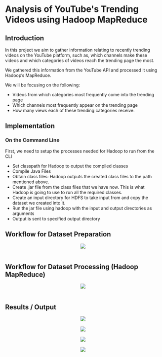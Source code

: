 # Analysis of YouTube's Trending Videos using Hadoop MapReduce

## Introduction
In this project we aim to gather information relating to recently trending videos on the YouTube platform, such as, which channels make these videos and which categories of videos reach the trending page the most.  

We gathered this information from the YouTube API and processed it using Hadoop’s MapReduce.  

We will be focusing on the following:  

- Videos from which categories most frequently come into the trending page
- Which channels most frequently appear on the trending page
- How many views each of these trending categories receive.

## Implementation
### On the Command Line
First, we need to setup the processes needed for Hadoop to run from the CLI
- Set classpath for Hadoop to output the compiled classes 
- Compile Java Files 
- Obtain class files: Hadoop outputs the created class files to the path mentioned above.
- Create .jar file from the class files that we have now. This is what Hadoop is going to use to run all the required classes.
- Create an input directory for HDFS to take input from and copy the dataset we created into it.
- Run the jar file using hadoop with the input and output directories as arguments
- Output is sent to specified output directory


## Workflow for Dataset Preparation
  
  <p align = "center">
  <img align = "center" src = "https://user-images.githubusercontent.com/73750950/192682165-33e08f4e-d8a7-44f8-b61b-6bdc0aeef96c.png"/> 
  <br/><br/>
  </p>

## Workflow for Dataset Processing (Hadoop MapReduce)
  <p align = "center">
  <img align = "center" src = "https://user-images.githubusercontent.com/73750950/192682144-96a534e7-4442-4bc3-ba2c-586f00d3e86e.png"/>  
  <br/><br/>
  </p>
  
## Results / Output
  <p align = "center">
  
  <img align = "center" src = "https://user-images.githubusercontent.com/73750950/192682187-519fcaa9-3e9d-4e79-9476-d0ff7fd4f959.jpeg"/>  
  <br/><br/>
  <img align = "center" src = "https://user-images.githubusercontent.com/73750950/192682220-b4626645-719d-45d0-8483-9c56cb817124.jpeg"/>
  <br/><br/>
  <img align = "center" src = "https://user-images.githubusercontent.com/73750950/192682203-5beb952e-4212-4dee-9a77-57a0d1f1640a.jpeg"/>
  <br/><br/>
  <img align = "center" src = "https://user-images.githubusercontent.com/73750950/192682195-b012f8c4-5c5c-4161-b11b-86e64ace956a.jpeg"/>
  <br/><br/>
  
  </p>
